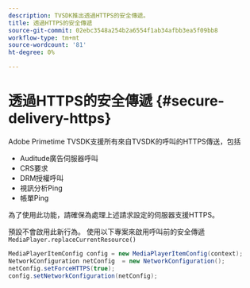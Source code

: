 ```yaml
---
description: TVSDK推出透過HTTPS的安全傳遞。
title: 透過HTTPS的安全傳遞
source-git-commit: 02ebc3548a254b2a6554f1ab34afbb3ea5f09bb8
workflow-type: tm+mt
source-wordcount: '81'
ht-degree: 0%

---
```


# 透過HTTPS的安全傳遞 {#secure-delivery-https}

Adobe Primetime TVSDK支援所有來自TVSDK的呼叫的HTTPS傳送，包括

* Auditude廣告伺服器呼叫
* CRS要求
* DRM授權呼叫
* 視訊分析Ping
* 帳單Ping

為了使用此功能，請確保為處理上述請求設定的伺服器支援HTTPS。

預設不會啟用此新行為。 使用以下專案來啟用呼叫前的安全傳遞 `MediaPlayer.replaceCurrentResource()`

```java
MediaPlayerItemConfig config = new MediaPlayerItemConfig(context);
NetworkConfiguration netConfig  = new NetworkConfiguration();
netConfig.setForceHTTPS(true);
config.setNetworkConfiguration(netConfig);
```
